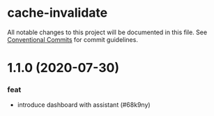 # cache-invalidate

All notable changes to this project will be documented in this file.
See [Conventional Commits](https://conventionalcommits.org) for commit guidelines.

# 1.1.0 (2020-07-30)


### feat

* introduce dashboard with assistant (#68k9ny)
